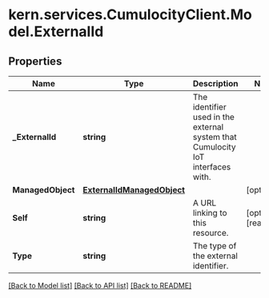 # kern.services.CumulocityClient.Model.ExternalId

## Properties

Name | Type | Description | Notes
------------ | ------------- | ------------- | -------------
**_ExternalId** | **string** | The identifier used in the external system that Cumulocity IoT interfaces with. | 
**ManagedObject** | [**ExternalIdManagedObject**](ExternalIdManagedObject.md) |  | [optional] 
**Self** | **string** | A URL linking to this resource. | [optional] [readonly] 
**Type** | **string** | The type of the external identifier. | 

[[Back to Model list]](../README.md#documentation-for-models) [[Back to API list]](../README.md#documentation-for-api-endpoints) [[Back to README]](../README.md)

